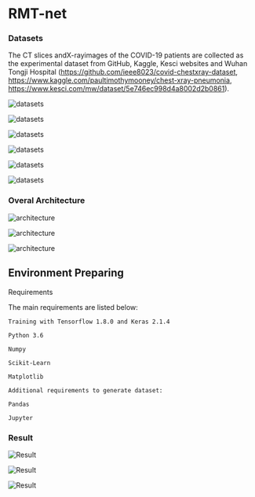 # RMT-net
### Datasets
The CT slices andX-rayimages of the COVID-19 patients are collected as the experimental dataset from GitHub, Kaggle, Kesci websites and Wuhan Tongji Hospital (https://github.com/ieee8023/covid-chestxray-dataset, https://www.kaggle.com/paultimothymooney/chest-xray-pneumonia, https://www.kesci.com/mw/dataset/5e746ec998d4a8002d2b0861).

![datasets](./pictures/lung1.png)

![datasets](./pictures/lung2.png)

![datasets](./pictures/lung3.png)

![datasets](./pictures/lung4.png)

![datasets](./pictures/lung5.png)

![datasets](./pictures/lung6.png)
### Overal Architecture
![architecture](./pictures/RMT.svg)

![architecture](./pictures/RMT2.svg)

![architecture](./pictures/TF.svg)

## Environment Preparing
Requirements

The main requirements are listed below:
```
Training with Tensorflow 1.8.0 and Keras 2.1.4

Python 3.6

Numpy

Scikit-Learn

Matplotlib

Additional requirements to generate dataset:

Pandas

Jupyter

```


### Result

![Result](./pictures/val1.svg)

![Result](./pictures/val2.svg)

![Result](./pictures/data.svg)

